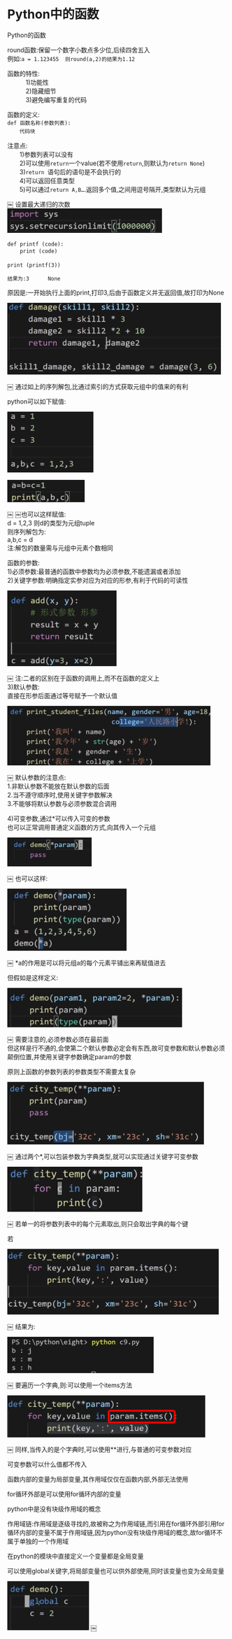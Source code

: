 # Python中的函数

Python的函数

round函数:保留一个数字小数点多少位,后续四舍五入</br>
例如:`a = 1.123455  则round(a,2)的结果为1.12`

函数的特性:</br>
　　　1)功能性</br>
　　　2)隐藏细节</br>
　　　3)避免编写重复的代码</br>

函数的定义:</br>
`def 函数名称(参数列表):`</br>
　　`代码块`</br>
    
注意点:</br>
　　1)参数列表可以没有</br>
　　2)可以使用`return`一个value(若不使用`return`,则默认为`return None`)</br>
　　3)`return `语句后的语句是不会执行的</br>
　　4)可以返回任意类型</br>
　　5)可以通过`return A,B…`.返回多个值,之间用逗号隔开,类型默认为元组

￼
设置最大递归的次数</br>
![1-1](Snip20180301_7.png)

```
def printf (code):
    print (code)

print (printf(3))
```
`结果为:3
　　　None`

原因是:一开始执行上面的print,打印3,后由于函数定义并无返回值,故打印为None

![1-2](Snip20180301_8.png)

￼
通过如上的序列解包,比通过索引的方式获取元组中的值来的有利

python可以如下赋值:

![1-3](Snip20180301_9.png)


![1-4](Snip20180301_10.png)

￼
￼也可以这样赋值:</br>
d = 1,2,3  则d的类型为元组tuple</br>
则序列解包为:</br>
a,b,c = d</br>
注:解包的数量需与元组中元素个数相同</br>

函数的参数:</br>
1)必须参数:最普通的函数中参数均为必须参数,不能遗漏或者添加</br>
2)关键字参数:明确指定实参对应为对应的形参,有利于代码的可读性</br>

![1-5](Snip20180301_11.png)

￼
注:二者的区别在于函数的调用上,而不在函数的定义上</br>
3)默认参数:</br>
直接在形参后面通过等号赋予一个默认值

![1-6](Snip20180301_12.png)

￼
默认参数的注意点:</br>
1.非默认参数不能放在默认参数的后面</br>
2.当不遵守顺序时,使用关键字参数解决</br>
3.不能够将默认参数与必须参数混合调用

4)可变参数,通过*可以传入可变的参数</br>
也可以正常调用普通定义函数的方式,向其传入一个元组

![1-7](Snip20180301_13.png)

￼
也可以这样:</br>

![1-8](Snip20180301_14.png)

￼
*a的作用是可以将元组a的每个元素平铺出来再赋值进去

但假如是这样定义:

![1-9](Snip20180301_15.png)


￼
需要注意的,必须参数必须在最前面</br>
但这样是行不通的,会使第二个默认参数必定会有东西,故可变参数和默认参数必须颠倒位置,并使用关键字参数确定param的参数

原则上函数的参数列表的参数类型不需要太复杂

![1-10](Snip20180301_16.png)

￼
通过两个*,可以包装参数为字典类型,就可以实现通过关键字可变参数

![1-11](Snip20180301_17.png)

￼
若单一的将参数列表中的每个元素取出,则只会取出字典的每个键

若

![1-12](Snip20180301_21.png)

￼
结果为:

![1-13](Snip20180301_20.png)

￼
要遍历一个字典,则:可以使用一个items方法

![1-14](Snip20180301_22.png)

￼
同样,当传入的是个字典时,可以使用**进行,与普通的可变参数对应

可变参数可以什么值都不传入

函数内部的变量为局部变量,其作用域仅仅在函数内部,外部无法使用

for循环外部是可以使用for循环内部的变量

python中是没有块级作用域的概念

作用域链:作用域是逐级寻找的,故被称之为作用域链,而引用在for循环外部引用for循环内部的变量不属于作用域链,因为python没有块级作用域的概念,故for循环不属于单独的一个作用域

在python的模块中直接定义一个变量都是全局变量

可以使用global关键字,将局部变量也可以供外部使用,同时该变量也变为全局变量

![1-16](Snip20180302_24.png)
￼


